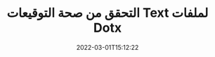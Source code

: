 ---
############################# Static ############################
layout: "auto-gen-signature"
date: 2022-03-01T15:12:22
draft: false
operation: Verify
signaturetype: Text
fileformat: Dotx
productName: Java
lang: ar
productCode: java
otherformats: pdf doc docx docm dot dotm dotx odt ott rtf xls xlsx xlsm xlsb csv ods ots xltx xltm ppt pptx pps ppsx odp otp potx potm pptm ppsm
breadcrumb: Put Text signature on Dotx for Java

############################# Head ############################
head_title: "التحقق من توقيعات Text لملفات Dotx عبر Java"
head_description: "استخدم فقط بضعة أسطر من كود Java للتحقق من مستندات Dotx وتوقيعاتها Text."

############################# Header ############################
title: "التحقق من صحة التوقيعات Text لملفات Dotx"
description: "توفر واجهة برمجة التطبيقات لـ Java فرصة للتحقق من توقيعات Text في مستندات Dotx. قد يتم التحقق من صحة التوقيعات الإلكترونية داخل مستندات Dotx بسرعة وسهولة."
bg_image: "https://cms.admin.containerize.com/templates/aspose/App_Themes/V3/images/bg/header1.png"
bg_overlay: false
button:
    enable: true

############################# SubMenu ############################
submenu:
    enable: true

    left:
        img_alt: "GroupDocs.Signature for Java"
        image: "https://cms.admin.containerize.com/templates/groupdocs/images/product-logos/90x90-noborder/groupdocs-signature-java.png"
        product: "GroupDocs.Signature"
        platform: "Java"



############################# About ############################
about:
    enable: true
    title: "اكتشف ميزات واجهة برمجة تطبيقات GroupDocs.Signature for Java الجديدة"
    content: |
        [GroupDocs.Signature for Java] (https://products.groupdocs.com/signature/java/) توفر واجهة برمجة التطبيقات مجموعة واسعة من الطرق لمعالجة العديد من تنسيقات المستندات باستخدام التوقيعات الإلكترونية. يتم دعم العديد من أنواع التوقيعات الرقمية مثل النصوص أو الصور أو الشهادات الرقمية أو الرموز الشريطية أو رموز QR أو الطوابع أو البيانات الوصفية. يمكن للعملاء إضافة أو إزالة أو تحرير أو التحقق من صحة أو البحث عن التوقيعات الرقمية في ملفات PDF ومستندات MS Word ومصنفات MS Excel وعروض MS PowerPoint التقديمية وملفات Adobe Photoshop وتنسيقات الصور المختلفة. يتوفر عدد مذهل من الميزات والإعدادات الإضافية.
    

############################# Steps ############################
steps:
    enable: true
    title_left: "كيفية التحقق من صحة توقيعات Text في مستندك Dotx"
    content_left: |
        يتضمن [GroupDocs.Signature for Java] (https://products.groupdocs.com/signature/java/) ميزات مفيدة مثل التحقق من التوقيعات Text الموضوعة في مستندات Dotx. اغتنم هذه الفرصة دون تنفيذ كود إضافي.
        
        * أولاً ، قم بإنشاء مثيل لفئة التوقيع التي توفر كمسار معلمة منشئ لمستند من المفترض أن يتم التحقق منه.
        * ثانيًا ، قم بإنشاء كائن VerifyOptions جديد وقم بإعداد جميع الخصائص المطلوبة.
        * أخيرًا ، استدعاء طريقة التحقق من كائن Signature لتمرير مثيل VerifyOptions.
        * ثم معالجة نتائج التحقق.

    title_right: "متطلبات النظام"
    content_right: |
        يتم دعم GroupDocs.Signature for Java على جميع الأنظمة الأساسية وأنظمة التشغيل الرئيسية. قبل تنفيذ الكود أدناه ، يرجى التأكد من تثبيت المتطلبات الأساسية التالية على نظامك.

        * أنظمة التشغيل: مايكروسوفت ويندوز ، لينوكس ، ماك
        * بيئات التطوير: NetBeans, Intellij IDEA, Eclipse, etc.
        * Java runtime: J2SE 6.0 and above
        * تنزيل أحدث إصدار من GroupDocs.Signature for Java من [Maven] (https://repository.groupdocs.com/webapp/#/artifacts/browse/tree/General/repo/com/groupdocs/groupdocs-signature)
         
    code: |
        ```java    
                
        // Set up input Dotx file
        String filePath = "input.dotx";

        // Instantiate Signature for input file
        Signature signature = new Signature(filePath);

        //Provide verification options
        TextVerifyOptions options = new TextVerifyOptions();

        // Process all pages
        options.setAllPages(true);
        // specify text match type
        options.setMatchType(TextMatchType.Exact);
        // specify text pattern to search
        options.setText("Very important signature");
                            
        // Verify document signatures
        VerificationResult result = signature.verify(options);

        //process result
        if (result.isValid())
        {
            //..
        }

        ```

############################# Demos ############################
demos:
    enable: true
    title: "التوقيع باستخدام توقيعات Text Live Demo"
    content: |
       أضف توقيعات إلكترونية متنوعة إلى ملف Dotx الآن من خلال زيارة موقع ويب [GroupDocs.Signature App] (https://products.groupdocs.app/signature/family).          

############################# More Formats ############################
more_formats:
    enable: true
    title: "تحقق من توقيعات Text الأخرى باستخدام Java"
    content: |
        "التحقق من صحة التوقيعات الإلكترونية الموضوعة في مستندات مختلفة. تحقق من جودة التوقيعات بتنسيقات الملفات الشائعة كما هو موضح أدناه."
    format: 
       
       
back_to_top:
    enable: true
---